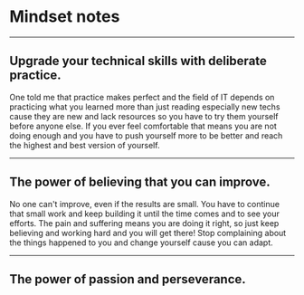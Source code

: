 # Mindset notes
---
## Upgrade your technical skills with deliberate practice.
One told me that practice makes perfect and the field of IT depends on practicing what you learned more than just reading especially new techs cause they are new and lack resources so you have to try them yourself before anyone else.
If you ever feel comfortable that means you are not doing enough and you have to push yourself more to be better and reach the highest and best version of yourself.

---
## The power of believing that you can improve.
No one can't improve, even if the results are small. You have to continue that small work and keep building it until the time comes and to see your efforts. The pain and suffering means you are doing it right, so just keep believing and working hard and you will get there! Stop complaining about the things happened to you and change yourself cause you can adapt.

---

## The power of passion and perseverance.


